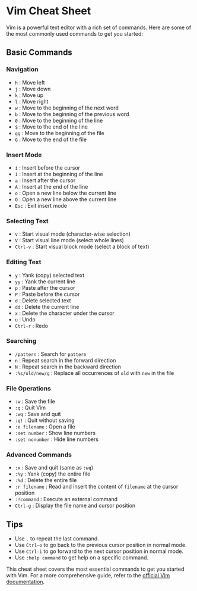 # Vim Cheat Sheet

Vim is a powerful text editor with a rich set of commands. Here are some of the most commonly used commands to get you started:

## Basic Commands

### Navigation
- `h` : Move left
- `j` : Move down
- `k` : Move up
- `l` : Move right
- `w` : Move to the beginning of the next word
- `b` : Move to the beginning of the previous word
- `0` : Move to the beginning of the line
- `$` : Move to the end of the line
- `gg` : Move to the beginning of the file
- `G` : Move to the end of the file

### Insert Mode
- `i` : Insert before the cursor
- `I` : Insert at the beginning of the line
- `a` : Insert after the cursor
- `A` : Insert at the end of the line
- `o` : Open a new line below the current line
- `O` : Open a new line above the current line
- `Esc` : Exit insert mode

### Selecting Text
- `v` : Start visual mode (character-wise selection)
- `V` : Start visual line mode (select whole lines)
- `Ctrl-v` : Start visual block mode (select a block of text)

### Editing Text
- `y` : Yank (copy) selected text
- `yy` : Yank the current line
- `p` : Paste after the cursor
- `P` : Paste before the cursor
- `d` : Delete selected text
- `dd` : Delete the current line
- `x` : Delete the character under the cursor
- `u` : Undo
- `Ctrl-r` : Redo

### Searching
- `/pattern` : Search for `pattern`
- `n` : Repeat search in the forward direction
- `N` : Repeat search in the backward direction
- `:%s/old/new/g` : Replace all occurrences of `old` with `new` in the file

### File Operations
- `:w` : Save the file
- `:q` : Quit Vim
- `:wq` : Save and quit
- `:q!` : Quit without saving
- `:e filename` : Open a file
- `:set number` : Show line numbers
- `:set nonumber` : Hide line numbers

### Advanced Commands
- `:x` : Save and quit (same as `:wq`)
- `:%y` : Yank (copy) the entire file
- `:%d` : Delete the entire file
- `:r filename` : Read and insert the content of `filename` at the cursor position
- `:!command` : Execute an external command
- `Ctrl-g` : Display the file name and cursor position

## Tips
- Use `.` to repeat the last command.
- Use `Ctrl-o` to go back to the previous cursor position in normal mode.
- Use `Ctrl-i` to go forward to the next cursor position in normal mode.
- Use `:help command` to get help on a specific command.

This cheat sheet covers the most essential commands to get you started with Vim. For a more comprehensive guide, refer to the [official Vim documentation](https://www.vim.org/docs.php).
